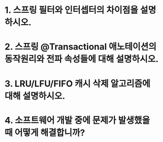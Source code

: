 
# 1. 스프링 필터와 인터셉터의 차이점을 설명하시오.




# 2. 스프링 @Transactional 애노테이션의 동작원리와 전파 속성들에 대해 설명하시오.




# 3. LRU/LFU/FIFO 캐시 삭제 알고리즘에 대해 설명하시오.




# 4. 소프트웨어 개발 중에 문제가 발생했을 때 어떻게 해결합니까?



